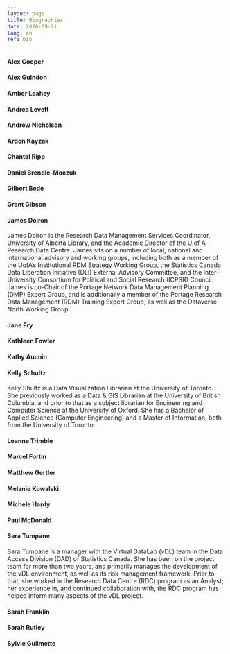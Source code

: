 ```yaml
---
layout: page
title: Biographies
date: 2020-09-21
lang: en
ref: bio
---
```

#### **Alex Cooper**

#### **Alex Guindon**

#### **Amber Leahey**

#### **Andrea Levett**

#### **Andrew Nicholson**

#### **Arden Kayzak**

#### **Chantal Ripp**

#### **Daniel Brendle-Moczuk**

#### **Gilbert Bede**

#### **Grant Gibson**

#### **James Doiron**

James Doiron is the Research Data Management Services Coordinator, University of Alberta Library, and the Academic Director of the U of A Research Data Centre. James sits on a number of local, national and international advisory and working groups, including both as a member of the UofA’s Institutional RDM Strategy Working Group, the Statistics Canada Data Liberation Initiative (DLI) External Advisory Committee, and the Inter-University Consortium for Political and Social Research (ICPSR) Council. James is co-Chair of the Portage Network Data Management Planning (DMP) Expert Group, and is additionally a member of the Portage Research Data Management (RDM) Training Expert Group, as well as the Dataverse North Working Group.

#### **Jane Fry**

#### **Kathleen Fowler**

#### **Kathy Aucoin**

#### **Kelly Schultz**

Kelly Shultz is a Data Visualization Librarian at the University of Toronto. She previously worked as a Data & GIS Librarian at the University of British Columbia, and prior to that as a subject librarian for Engineering and Computer Science at the University of Oxford. She has a Bachelor of Applied Science (Computer Engineering) and a Master of Information, both from the University of Toronto.

#### **Leanne Trimble**

#### **Marcel Fortin**

#### **Matthew Gertler**

#### **Melanie Kowalski**

#### **Michele Hardy**

#### **Paul McDonald**

#### **Sara Tumpane**

Sara Tumpane is a manager with the Virtual DataLab (vDL) team in the Data Access Division (DAD) of Statistics Canada. She has been on the project team for more than two years, and primarily manages the development of the vDL environment, as well as its risk management framework. Prior to that, she worked in the Research Data Centre (RDC) program as an Analyst; her experience in, and continued collaboration with, the RDC program has helped inform many aspects of the vDL project.

#### **Sarah Franklin**

#### **Sarah Rutley**

#### **Sylvie Guilmette**
